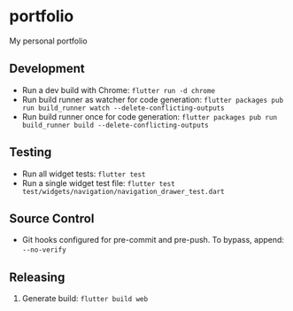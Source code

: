 # portfolio

My personal portfolio

## Development

- Run a dev build with Chrome: `flutter run -d chrome`
- Run build runner as watcher for code generation: `flutter packages pub run build_runner watch --delete-conflicting-outputs`
- Run build runner once for code generation: `flutter packages pub run build_runner build --delete-conflicting-outputs`

## Testing

- Run all widget tests: `flutter test`
- Run a single widget test file: `flutter test test/widgets/navigation/navigation_drawer_test.dart`

## Source Control

- Git hooks configured for pre-commit and pre-push. To bypass, append: `--no-verify`

## Releasing

1. Generate build: `flutter build web`

